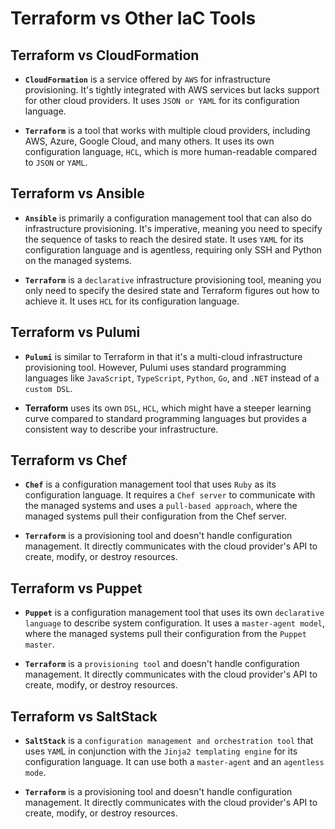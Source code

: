 # Terraform vs Other IaC Tools

## Terraform vs CloudFormation

- **`CloudFormation`** is a service offered by `AWS` for infrastructure provisioning. It's tightly integrated with AWS services but lacks support for other cloud providers. It uses `JSON or YAML` for its configuration language.

- **`Terraform`** is a tool that works with multiple cloud providers, including AWS, Azure, Google Cloud, and many others. It uses its own configuration language, `HCL`, which is more human-readable compared to `JSON` or `YAML`.

## Terraform vs Ansible

- **`Ansible`** is primarily a configuration management tool that can also do infrastructure provisioning. It's imperative, meaning you need to specify the sequence of tasks to reach the desired state. It uses `YAML` for its configuration language and is agentless, requiring only SSH and Python on the managed systems.

- **`Terraform`** is a `declarative` infrastructure provisioning tool, meaning you only need to specify the desired state and Terraform figures out how to achieve it. It uses `HCL` for its configuration language.

## Terraform vs Pulumi

- **`Pulumi`** is similar to Terraform in that it's a multi-cloud infrastructure provisioning tool. However, Pulumi uses standard programming languages like `JavaScript`, `TypeScript`, `Python`, `Go`, and `.NET` instead of a `custom DSL`.

- **Terraform** uses its own `DSL`, `HCL`, which might have a steeper learning curve compared to standard programming languages but provides a consistent way to describe your infrastructure.

## Terraform vs Chef

- **`Chef`** is a configuration management tool that uses `Ruby` as its configuration language. It requires a `Chef server` to communicate with the managed systems and uses a `pull-based approach`, where the managed systems pull their configuration from the Chef server.

- **`Terraform`** is a provisioning tool and doesn't handle configuration management. It directly communicates with the cloud provider's API to create, modify, or destroy resources.

## Terraform vs Puppet

- **`Puppet`** is a configuration management tool that uses its own `declarative language` to describe system configuration. It uses a `master-agent model`, where the managed systems pull their configuration from the `Puppet master`.

- **`Terraform`** is a `provisioning tool` and doesn't handle configuration management. It directly communicates with the cloud provider's API to create, modify, or destroy resources.

## Terraform vs SaltStack

- **`SaltStack`** is a `configuration management and orchestration tool` that uses `YAM`L in conjunction with the `Jinja2 templating engine` for its configuration language. It can use both a `master-agent` and an `agentless mode`.

- **`Terraform`** is a provisioning tool and doesn't handle configuration management. It directly communicates with the cloud provider's API to create, modify, or destroy resources.
